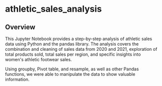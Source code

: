 # athletic_sales_analysis
## Overview
This Jupyter Notebook provides a step-by-step analysis of athletic sales data using Python and the pandas library. The analysis covers the combination and cleaning of sales data from 2020 and 2021, exploration of total products sold, total sales per region, and specific insights into women's athletic footwear sales.

Using groupby, Pivot table, and resample, as well as other Pandas functions, we were able to manipulate the data to show valuable information.